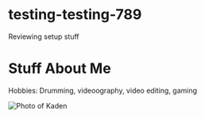# testing-testing-789
Reviewing setup stuff

<h1>Stuff About Me</h1>

<p>Hobbies: Drumming, videoography, video editing, gaming</p>

<img src="Kaden.PNG" alt="Photo of Kaden">
